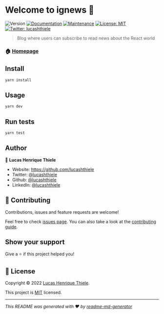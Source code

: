 # Welcome to ignews 👋
![Version](https://img.shields.io/badge/version-0.1.0-blue.svg?cacheSeconds=2592000)
[![Documentation](https://img.shields.io/badge/documentation-yes-brightgreen.svg)](https://github.com/lucashthiele/ignews#readme)
[![Maintenance](https://img.shields.io/badge/Maintained%3F-yes-green.svg)](https://github.com/lucashthiele/ignews/graphs/commit-activity)
[![License: MIT](https://img.shields.io/github/license/lucashthiele/ignews)](https://github.com/lucashthiele/ignews/blob/master/LICENSE)
[![Twitter: lucashthiele](https://img.shields.io/twitter/follow/lucashthiele.svg?style=social)](https://twitter.com/lucashthiele)

> Blog where users can subscribe to read news about the React world

### 🏠 [Homepage](https://ignews-liard-mu.vercel.app/)

## Install

```sh
yarn install
```

## Usage

```sh
yarn dev
```

## Run tests

```sh
yarn test
```

## Author

👤 **Lucas Henrique Thiele**

* Website: https://github.com/lucashthiele
* Twitter: [@lucashthiele](https://twitter.com/lucashthiele)
* Github: [@lucashthiele](https://github.com/lucashthiele)
* LinkedIn: [@lucashthiele](https://linkedin.com/in/lucashthiele)

## 🤝 Contributing

Contributions, issues and feature requests are welcome!

Feel free to check [issues page](https://github.com/lucashthiele/ignews/issues). You can also take a look at the [contributing guide](https://github.com/lucashthiele/ignews/blob/master/CONTRIBUTING.md).

## Show your support

Give a ⭐️ if this project helped you!


## 📝 License

Copyright © 2022 [Lucas Henrique Thiele](https://github.com/lucashthiele).

This project is [MIT](https://github.com/lucashthiele/ignews/blob/master/LICENSE) licensed.

***
_This README was generated with ❤️ by [readme-md-generator](https://github.com/kefranabg/readme-md-generator)_